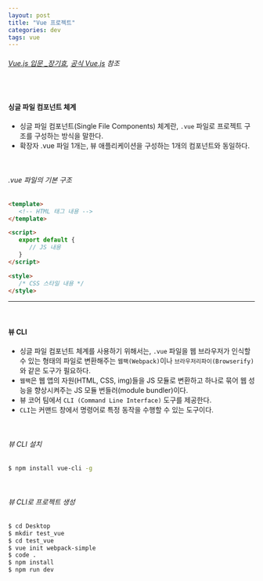 ```yaml
---
layout: post
title: "Vue 프로젝트"
categories: dev
tags: vue
---
```


###### [Vue.js 입문 _장기효](https://joshua1988.github.io/web-development/vuejs/doit-vuejs-book/), [공식 Vue.js](https://vuejs.org/) 참조

<br>

#### 싱글 파일 컴포넌트 체계

- 싱글 파일 컴포넌트(Single File Components) 체계란, `.vue` 파일로 프로젝트 구조를 구성하는 방식을 말한다.
- 확장자 .vue 파일 1개는, 뷰 애플리케이션을 구성하는 1개의 컴포넌트와 동일하다.

<br>

###### .vue 파일의 기본 구조

```html
<template>
   <!-- HTML 태그 내용 -->
</template>

<script>
   export default {
      // JS 내용
   }
</script>

<style>
   /* CSS 스타일 내용 */
</style>
```

------

<br>

#### 뷰 CLI

- 싱글 파일 컴포넌트 체계를 사용하기 위해서는, `.vue` 파일을 웹 브라우저가 인식할 수 있는 형태의 파일로 변환해주는 `웹팩(Webpack)`이나 `브라우저리파이(Browserify)`와 같은 도구가 필요하다.
- `웹팩`은 웹 앱의 자원(HTML, CSS, img)들을 JS 모듈로 변환하고 하나로 묶어 웹 성능을 향상시켜주는 JS 모듈 번들러(module bundler)이다.
- 뷰 코어 팀에서 `CLI (Command Line Interface)` 도구를 제공한다.
- `CLI`는 커맨드 창에서 명령어로 특정 동작을 수행할 수 있는 도구이다.

<br>

###### 뷰 CLI 설치

```bash
$ npm install vue-cli -g
```

<br>

###### 뷰 CLI로 프로젝트 생성

```bash
$ cd Desktop
$ mkdir test_vue
$ cd test_vue
$ vue init webpack-simple
$ code .
$ npm install
$ npm run dev
```

<br>